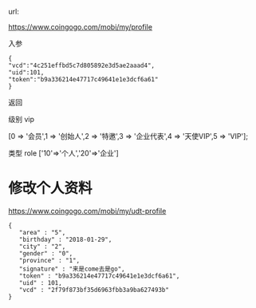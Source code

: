 url:

https://www.coingogo.com/mobi/my/profile

入参

	{
	"vcd":"4c251effbd5c7d805892e3d5ae2aaad4",
	"uid":101,
	"token":"b9a336214e47717c49641e1e3dcf6a61"
	}

返回

级别 vip 

[0 => '会员',1 => '创始人',2 => '特邀',3 => '企业代表',4 => '天使VIP',5 => 'VIP'];

类型 role
['10'=>'个人','20'=>'企业']


# 修改个人资料 #

https://www.coingogo.com/mobi/my/udt-profile


	{
	   "area" : "5",
	   "birthday" : "2018-01-29",
	   "city" : "2",
	   "gender" : "0",
	   "province" : "1",
	   "signature" : "来是come去是go",
	   "token" : "b9a336214e47717c49641e1e3dcf6a61",
	   "uid" : 101,
	   "vcd" : "2f79f873bf35d6963fbb3a9ba627493b"
	}


